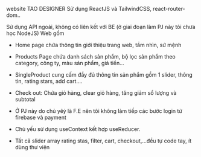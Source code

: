 website TAO DESIGNER
Sử dụng ReactJS và TailwindCSS, react-router-dom..

Sử dụng API ngoài, không có liên kết với BE (ở giai đoạn làm PJ này tôi chưa học NodeJS)
Web gồm

- Home page chứa thông tin giới thiệu trang web, tầm nhìn, sứ mệnh
- Products Page chứa danh sách sản phẩm, bộ lọc sản phẩm theo category, công ty, màu sản phẩm, giá tiền...
- SingleProduct cung cấm đầy đủ thông tin sản phẩm gồm 1 slider, thông tin, rating stars, add cart....
- Check out: Chứa giỏ hàng, clear giỏ hàng, tăng giảm sổ lượng và subtotal

- Ở PJ này do chủ yêý là F.E nên tôi không làm tiếp các bước login từ firebase và payment

- Chủ yếu sử dụng useContext kết hợp useReducer.

* Tất cả slider array rating stas, filter, cart, checkout,...đều tự code tay, ít dùng thư viện
